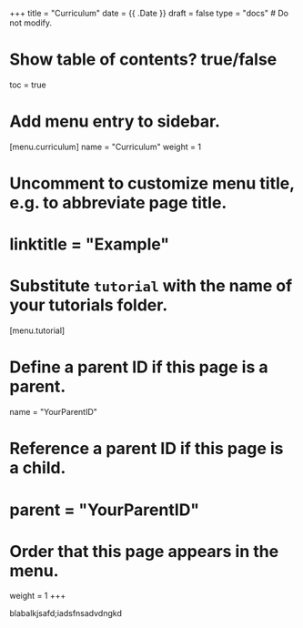+++
title = "Curriculum"
date = {{ .Date }}
draft = false
type = "docs"  # Do not modify.

# Show table of contents? true/false
toc = true

# Add menu entry to sidebar.
[menu.curriculum]
  name = "Curriculum"
  weight = 1

# Uncomment to customize menu title, e.g. to abbreviate page title.
# linktitle = "Example"

# Substitute `tutorial` with the name of your tutorials folder.
[menu.tutorial]
  # Define a parent ID if this page is a parent.
  name = "YourParentID"

  # Reference a parent ID if this page is a child.
  # parent = "YourParentID"

  # Order that this page appears in the menu.
  weight = 1
+++

blabalkjsafd;iadsfnsadvdngkd
